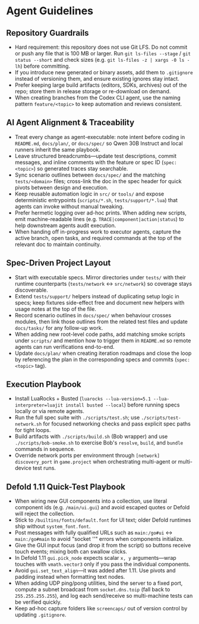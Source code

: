 # Agent Guidelines

## Repository Guardrails
- Hard requirement: this repository does not use Git LFS. Do not commit or push any file that is 100 MB or larger. Run `git ls-files --stage` / `git status --short` and check sizes (e.g. `git ls-files -z | xargs -0 ls -lh`) before committing.
- If you introduce new generated or binary assets, add them to `.gitignore` instead of versioning them, and ensure existing ignores stay intact.
- Prefer keeping large build artifacts (editors, SDKs, archives) out of the repo; store them in release storage or re-download on demand.
- When creating branches from the Codex CLI agent, use the naming pattern `feature/<topic>` to keep automation and reviews consistent.

## AI Agent Alignment & Traceability
- Treat every change as agent-executable: note intent before coding in `README.md`, `docs/plan/`, or `docs/spec/` so Qwen 30B Instruct and local runners inherit the same playbook.
- Leave structured breadcrumbs—update test descriptions, commit messages, and inline comments with the feature or spec ID (`spec:<topic>`) so generated traces stay searchable.
- Sync scenario outlines between `docs/spec/` and the matching `tests/<domain>` files; cross-link the doc in the spec header for quick pivots between design and execution.
- Keep reusable automation logic in `src/` or `tools/` and expose deterministic entrypoints (`scripts/*.sh`, `tests/support/*.lua`) that agents can invoke without manual tweaking.
- Prefer hermetic logging over ad-hoc prints. When adding new scripts, emit machine-readable lines (e.g. `TRACE|component|action|status`) to help downstream agents audit execution.
- When handing off in-progress work to executor agents, capture the active branch, open tasks, and required commands at the top of the relevant doc to maintain continuity.

## Spec-Driven Project Layout
- Start with executable specs. Mirror directories under `tests/` with their runtime counterparts (`tests/network` ↔ `src/network`) so coverage stays discoverable.
- Extend `tests/support/` helpers instead of duplicating setup logic in specs; keep fixtures side-effect free and document new helpers with usage notes at the top of the file.
- Record scenario outlines in `docs/spec/` when behaviour crosses modules, then link those outlines from the related test files and update `docs/tasks/` for any follow-up work.
- When adding new root-level code paths, add matching smoke scripts under `scripts/` and mention how to trigger them in `README.md` so remote agents can run verifications end-to-end.
- Update `docs/plan/` when creating iteration roadmaps and close the loop by referencing the plan in the corresponding specs and commits (`spec:<topic>` tag).

## Execution Playbook
- Install LuaRocks + Busted (`luarocks --lua-version=5.1 --lua-interpreter=luajit install busted --local`) before running specs locally or via remote agents.
- Run the full spec suite with `./scripts/test.sh`; use `./scripts/test-network.sh` for focused networking checks and pass explicit spec paths for tight loops.
- Build artifacts with `./scripts/build.sh` (Bob wrapper) and use `./scripts/bob-smoke.sh` to exercise Bob's `resolve`, `build`, and `bundle` commands in sequence.
- Override network ports per environment through `[network] discovery_port` in `game.project` when orchestrating multi-agent or multi-device test runs.

## Defold 1.11 Quick-Test Playbook
- When wiring new GUI components into a collection, use literal component ids (e.g. `/main/ui.gui`) and avoid escaped quotes or Defold will reject the collection.
- Stick to `/builtins/fonts/default.font` for UI text; older Defold runtimes ship without `system_font.font`.
- Post messages with fully qualified URLs such as `main:/go#ui` ↔ `main:/go#main` to avoid "socket ''" errors when components initialize.
- Give the GUI input focus (and drop it from the script) so buttons receive touch events; mixing both can swallow clicks.
- In Defold 1.11 `gui.pick_node` expects scalar `x, y` arguments—wrap touches with `vmath.vector3` only if you pass the individual components.
- Avoid `gui.set_text_align`—it was added after 1.11. Use pivots and padding instead when formatting text nodes.
- When adding UDP ping/pong utilities, bind the server to a fixed port, compute a subnet broadcast from `socket.dns.toip` (fall back to `255.255.255.255`), and log each send/receive so multi-machine tests can be verified quickly.
- Keep ad-hoc capture folders like `screencaps/` out of version control by updating `.gitignore`.
